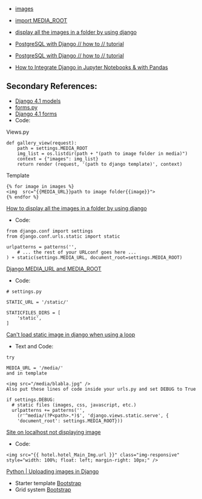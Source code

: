 - [images](https://djangocentral.com/uploading-images-with-django/)
- [import MEDIA_ROOT](https://stackoverflow.com/questions/5517950/django-media-url-and-media-root)
- [display all the images in a folder by using django](https://stackoverflow.com/questions/47809932/how-to-display-all-the-images-in-a-folder-by-using-django#:~:text=you%20can%20use%20file%20methods,your%20template%20using%20template%20tags.)

- [PostgreSQL with Django // how to // tutorial](https://youtu.be/unFGJhIvHU4)
- [PostgreSQL with Django // how to // tutorial](https://www.youtube.com/watch?v=unFGJhIvHU4&t=82s&ab_channel=BLearningClub)

- [How to Integrate Django in Jupyter Notebooks & with Pandas](https://www.youtube.com/watch?v=t3mk_u0rprM&t=110s&ab_channel=CodingEntrepreneurs)

Secondary References:
--------------------
- [Django 4.1 models](https://docs.djangoproject.com/en/4.1/topics/db/models/)
- [forms.py](https://stackoverflow.com/questions/45618541/where-should-the-forms-py-file-be-located)
- [Django 4.1 forms](https://docs.djangoproject.com/en/4.1/topics/forms/)
- Code:

Views.py

```
def gallery_view(request):
    path = settings.MEDIA_ROOT
    img_list = os.listdir(path + "(path to image folder in media)")
    context = {"images": img_list}
    return render (request, '(path to django template)', context)
```

Template

```
{% for image in images %}
<img  src="{{MEDIA_URL}}path to image folder{{image}}">
{% endfor %}
```

[How to display all the images in a folder by using django](https://stackoverflow.com/questions/47809932/how-to-display-all-the-images-in-a-folder-by-using-django)

- Code:

```
from django.conf import settings
from django.conf.urls.static import static

urlpatterns = patterns('',
    # ... the rest of your URLconf goes here ...
) + static(settings.MEDIA_URL, document_root=settings.MEDIA_ROOT)
```

[Django MEDIA_URL and MEDIA_ROOT](https://stackoverflow.com/questions/5517950/django-media-url-and-media-root)

- Code:

```
# settings.py

STATIC_URL = '/static/'

STATICFILES_DIRS = [
    'static',
]
```

[Can't load static image in django when using a loop](https://stackoverflow.com/questions/61442571/cant-load-static-image-in-django-when-using-a-loop)

- Text and Code:

```
try

MEDIA_URL = '/media/'
and in template

<img src="/media/blabla.jpg" />
Also put these lines of code inside your urls.py and set DEBUG to True

if settings.DEBUG:
  # static files (images, css, javascript, etc.)
  urlpatterns += patterns('',
    (r'^media/(?P<path>.*)$', 'django.views.static.serve', {
    'document_root': settings.MEDIA_ROOT}))

```

[Site on localhost not displaying image](https://stackoverflow.com/questions/12741807/site-on-localhost-not-displaying-image)

- Code:

```
<img src="{{ hotel.hotel_Main_Img.url }}" class="img-responsive" style="width: 100%; float: left; margin-right: 10px;" />
```

[Python | Uploading images in Django](https://www.geeksforgeeks.org/python-uploading-images-in-django/)

- Starter template [Bootstrap](https://getbootstrap.com/docs/4.5/getting-started/introduction/)
- Grid system [Bootstrap](https://getbootstrap.com/docs/4.5/layout/grid/)